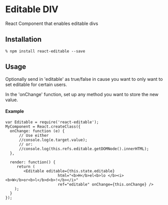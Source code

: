 # Editable DIV

React Component that enables editable divs

## Installation

    % npm install react-editable --save

## Usage

Optionally send in 'editable' as true/false in cause you want
to only want to set editable for certain users.

In the 'onChange' function, set up any method
you want to store the new value.

#### Example

    var Editable = require('react-editable');
    MyComponent = React.createClass({
      onChange: function (e) {
          // Use either
          //console.log(e.target.value);
          // or:
          //console.log(this.refs.editable.getDOMNode().innerHTML);
      },

      render: function() {
         return (
            <Editable editable={this.state.editable}
                           html="<b>H</b>el<b>lo </b><i><b>W</b>or<b>l</b>d<b>!</b></i>"
                           ref="editable" onChange={this.onChange} />
        );
      }
    });
